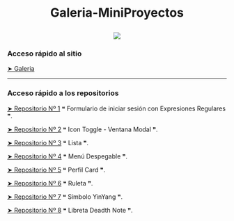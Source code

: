 # <p align="center">Galeria-MiniProyectos</p>
<p align="center">
  <img src="https://user-images.githubusercontent.com/80788960/130529252-52a32426-9ba3-4ed7-87a1-224890aee51c.png"/>
</p>

### Acceso rápido al sitio
[➤ Galeria](https://zkc-gallery.netlify.app/)

---

### Acceso rápido a los repositorios
[➤ Repositorio Nº 1](https://github.com/Zekcron12/Gallery-1-Form)    ❝ Formulario de iniciar sesión con Expresiones Regulares ❞.

[➤ Repositorio Nº 2](https://github.com/Zekcron12/Gallery-2-IconToggle)    ❝ Icon Toggle - Ventana Modal ❞.

[➤ Repositorio Nº 3](https://github.com/Zekcron12/Gallery-3-Lista)    ❝ Lista ❞.

[➤ Repositorio Nº 4](https://github.com/Zekcron12/Gallery-4-Menu)    ❝ Menú Despegable ❞.

[➤ Repositorio Nº 5](https://github.com/Zekcron12/Gallery-5-Perfil)    ❝ Perfil Card ❞.

[➤ Repositorio Nº 6](https://github.com/Zekcron12/Gallery-6-Ruleta)    ❝ Ruleta ❞.

[➤ Repositorio Nº 7](https://github.com/Zekcron12/Gallery-7-YinYang)    ❝ Símbolo YinYang ❞.

[➤ Repositorio Nº 8](https://github.com/Zekcron12/Gallery-8-DeathNote)    ❝ Libreta Deadth Note ❞.
